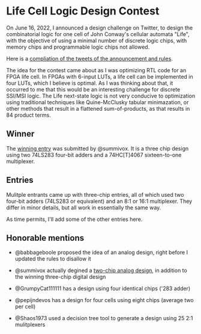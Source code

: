 # Life Cell Logic Design Contest

On June 16, 2022, I announced a design challenge on Twitter, to design the combinatorial logic for one cell of John Conway's cellular automata "Life", with the objective of using a minimal number of discrete logic chips, with memory chips and programmable logic chips not allowed.

Here is a [compliation of the tweets of the announcement and rules](RULES.txt).

The idea for the contest came about as I was optimizing RTL code for
an FPGA life cell. In FPGAs with 6-input LUTs, a life cell can be
implemented in four LUTs, which I believe is optimal. As I was
thinking about that, it occurred to me that this would be an
interesting challenge for discrete SSI/MSI logic. The Life next-state
logic is not very conducive to optimization using traditional
techniques like Quine-McClusky tabular minimazation, or other methods
that result in a flattened sum-of-products, as that results in 84
product terms.



## Winner

The [winning entry](entries/@summivox/summivox.png) was submitted by @summivox. It is a three chip design using two 74LS283 four-bit adders and a 74HC[T]4067 sixteen-to-one multiplexer.


## Entries

Mulitple entrants came up with three-chip entries, all of which used two four-bit adders (74LS283 or equivalent) and an 8:1 or 16:1 multiplexer. They differ in minor details, but all work in essentially the same way.

As time permits, I'll add some of the other entries here.


## Honorable mentions

* @babbageboole proposed the idea of an analog design, right before I updated the rules to disallow it

* @summivox actually degined a [two-chip analog design](honorable_mention/@summivox/summivox-analog.png), in addition to the winning three-chip digital design

* @GrumpyCat111111  has a design using four identical chips ('283 adder)

* @pepijndevos has a design for four cells using eight chips (average two per cell)

* @Shaos1973 used a decision tree tool to generate a design using 25 2:1 mulitplexers
